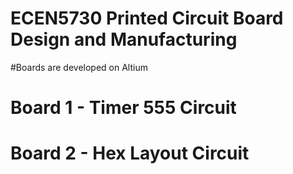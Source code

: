 # ECEN5730 Printed Circuit Board Design and Manufacturing

#Boards are developed on Altium

# Board 1 - Timer 555 Circuit 


# Board 2 - Hex Layout Circuit

